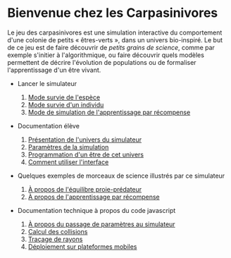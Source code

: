 Bienvenue chez les Carpasinivores
===============================

Le jeu des carpasinivores est une simulation interactive du
comportement d'une colonie de petits « êtres-verts », dans un univers
bio-inspiré. Le but de ce jeu est de faire découvrir de *petits grains
de science*, comme par exemple s'initier à l'algorithmique, ou faire
découvrir quels modèles permettent de décrire l'évolution de
populations ou de formaliser l'apprentissage d'un être vivant.

* Lancer le simulateur
    1. [Mode survie de l'espèce](simulator.html#gameMode=species&autoStart=true)
    2. [Mode survie d'un individu](simulator.html#gameMode=survival&autoStart=true)
    3. [Mode de simulation de l'apprentissage par récompense](simulator.html#gameMode=qlearning&width=6&height=6&rain=-0.001&kill=0.4&eat=0.4&drink=0.2&green=1&red=0&water=3&hunger=0&lust=0&autoStart=true)

* Documentation élève
    1. [Présentation de l'univers du simulateur](univers.md)
    2. [Paramètres de la simulation](parametres.md)
    3. [Programmation d'un être de cet univers](api.md)
    4. [Comment utiliser l'interface](interface.md)

* Quelques exemples de morceaux de science illustrés par ce simulateur
    1. [À propos de l'équilibre proie-prédateur](applications.md)
    2. [À propos de l'apprentissage par récompense](qlearning.md)

* Documentation technique à propos du code javascript
    1. [À propos du passage de paramètres au simulateur](hashparams.md)
    2. [Calcul des collisions](collisions.md)
    3. [Traçage de rayons](raycast.md)
    4. [Déploiement sur plateformes mobiles](mobile.md)

